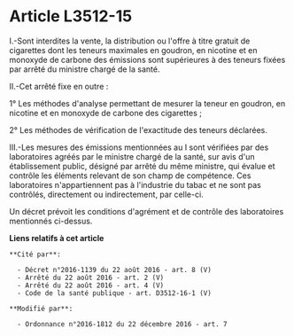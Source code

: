 # Article L3512-15

I.-Sont interdites la vente, la distribution ou l'offre à titre gratuit de cigarettes dont les teneurs maximales en goudron,
en nicotine et en monoxyde de carbone des émissions sont supérieures à des teneurs fixées par arrêté du ministre chargé de la
santé. 

II.-Cet arrêté fixe en outre : 

1° Les méthodes d'analyse permettant de mesurer la teneur en goudron, en nicotine et en monoxyde de carbone des cigarettes ; 

2° Les méthodes de vérification de l'exactitude des teneurs déclarées. 

III.-Les mesures des émissions mentionnées au I sont vérifiées par des  laboratoires agréés par le ministre chargé de la
santé, sur avis d'un  établissement public, désigné par arrêté du même ministre, qui évalue et  contrôle les éléments
relevant de son champ de compétence. Ces  laboratoires n'appartiennent pas à l'industrie du tabac et ne sont pas  contrôlés,
directement ou indirectement, par celle-ci.

Un décret prévoit les conditions d'agrément et de contrôle des laboratoires mentionnés ci-dessus.

**Liens relatifs à cet article**

	**Cité par**:

	  - Décret n°2016-1139 du 22 août 2016 - art. 8 (V)
	  - Arrêté du 22 août 2016 - art. 2 (V)
	  - Arrêté du 22 août 2016 - art. 4 (V)
	  - Code de la santé publique - art. D3512-16-1 (V)

	**Modifié par**:

	  - Ordonnance n°2016-1812 du 22 décembre 2016 - art. 7
